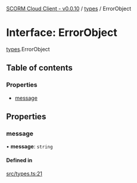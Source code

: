 [SCORM Cloud Client - v0.0.10](../README.md) / [types](../modules/types.md) / ErrorObject

# Interface: ErrorObject

[types](../modules/types.md).ErrorObject

## Table of contents

### Properties

- [message](types.ErrorObject.md#message)

## Properties

### message

• **message**: `string`

#### Defined in

[src/types.ts:21](https://github.com/distributhor/scormcloud-client/blob/8456234/src/types.ts#L21)
